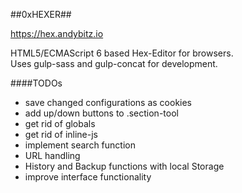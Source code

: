 ##0xHEXER##


<a href="https://hex.andybitz.io" target="_blank">https://hex.andybitz.io</a>


HTML5/ECMAScript 6 based Hex-Editor for browsers.<br>
Uses gulp-sass and gulp-concat for development.


####TODOs
* save changed configurations as cookies
* add up/down buttons to .section-tool
* get rid of globals
* get rid of inline-js
* implement search function
* URL handling
* History and Backup functions with local Storage
* improve interface functionality